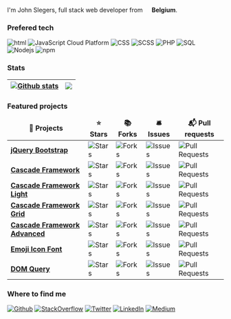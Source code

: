 I'm John Slegers, full stack web developer from <img src="https://cdn-icons-png.flaticon.com/512/299/299783.png" width="13"/> <b>Belgium</b>. </p>
<h3>Prefered tech</h3>
<p>
  <img alt="html" src="https://img.shields.io/badge/-HTML-E34F26?style=flat-square&logo=html5&logoColor=white" />
  <img alt="JavaScript Cloud Platform" src="https://img.shields.io/badge/-JavaScript-F9A03C?style=flat-square&logo=JavaScript&logoColor=white" />
  <img alt="CSS" src="https://img.shields.io/badge/-CSS-1a73e8?style=flat-square&logo=CSS3&logoColor=white" />
  <img alt="SCSS" src="https://img.shields.io/badge/-SCSS-B7178C?style=flat-square&logo=sass&logoColor=white" />
  <img alt="PHP" src="https://img.shields.io/badge/-PHP-764ABC?style=flat-square&logo=PHP&logoColor=white" />
  <img alt="SQL" src="https://img.shields.io/badge/-SQL-007ACC?style=flat-square&logo=mySQL&logoColor=white" />
  <img alt="Nodejs" src="https://img.shields.io/badge/-Nodejs-43853d?style=flat-square&logo=Node.js&logoColor=white" />
  <img alt="npm" src="https://img.shields.io/badge/-NPM-ff0000?style=flat-square&logo=npm&logoColor=white" />
</p>

<h3>Stats</h3>


| <a href="https://github.com/jslegers/github-readme-stats"><img align="center" src="https://github-readme-stats.vercel.app/api?username=jslegers&show_icons=true&include_all_commits=true&theme=buefy&hide_border=true" alt="Github stats" /></a> | <a href="https://github.com/jslegers/github-readme-stats"><img align="center" src="https://github-readme-stats.vercel.app/api/top-langs/?username=jslegers&layout=compact&theme=buefy&hide_border=true" /></a> |
| ------------- | ------------- |

<h3>Featured projects</h3>
<table>
  <thead align="center">
    <tr border: none;>
      <td><b>🎁 Projects</b></td>
      <td><b>⭐ Stars</b></td>
      <td><b>📚 Forks</b></td>
      <td><b>🛎 Issues</b></td>
      <td><b>📬 Pull requests</b></td>
    </tr>
  </thead>
  <tbody>
    <tr>
      <td><a href="https://github.com/jslegers/jquery-bootstrap"><b>jQuery Bootstrap</b></a></td>
      <td><img alt="Stars" src="https://img.shields.io/github/stars/jslegers/jquery-bootstrap?style=flat-square&labelColor=343b41"/></td>
      <td><img alt="Forks" src="https://img.shields.io/github/forks/jslegers/jquery-bootstrap?style=flat-square&labelColor=343b41"/></td>
      <td><img alt="Issues" src="https://img.shields.io/github/issues/jslegers/jquery-bootstrap?style=flat-square&labelColor=343b41"/></td>
      <td><img alt="Pull Requests" src="https://img.shields.io/github/issues-pr/jslegers/jquery-bootstrap?style=flat-square&labelColor=343b41"/></td>
    </tr>
    <tr>
      <td><a href="https://github.com/jslegers/cascadeframework"><b>Cascade Framework</b></a></td>
      <td><img alt="Stars" src="https://img.shields.io/github/stars/jslegers/cascadeframework?style=flat-square&labelColor=343b41"/></td>
      <td><img alt="Forks" src="https://img.shields.io/github/forks/jslegers/cascadeframework?style=flat-square&labelColor=343b41"/></td>
      <td><img alt="Issues" src="https://img.shields.io/github/issues/jslegers/cascadeframework?style=flat-square&labelColor=343b41"/></td>
      <td><img alt="Pull Requests" src="https://img.shields.io/github/issues-pr/jslegers/cascadeframework?style=flat-square&labelColor=343b41"/></td>
    </tr>
    <tr>
      <td><a href="https://github.com/jslegers/cascadeframeworklight"><b>Cascade Framework Light</b></a></td>
      <td><img alt="Stars" src="https://img.shields.io/github/stars/jslegers/cascadeframeworklight?style=flat-square&labelColor=343b41"/></td>
      <td><img alt="Forks" src="https://img.shields.io/github/forks/jslegers/cascadeframeworklight?style=flat-square&labelColor=343b41"/></td>
      <td><img alt="Issues" src="https://img.shields.io/github/issues/jslegers/cascadeframeworklight?style=flat-square&labelColor=343b41"/></td>
      <td><img alt="Pull Requests" src="https://img.shields.io/github/issues-pr/jslegers/cascadeframeworklight?style=flat-square&labelColor=343b41"/></td>
    </tr>
    <tr>
      <td><a href="https://github.com/jslegers/cascadeframeworkgrid"><b>Cascade Framework Grid</b></a></td>
      <td><img alt="Stars" src="https://img.shields.io/github/stars/jslegers/cascadeframeworkgrid?style=flat-square&labelColor=343b41"/></td>
      <td><img alt="Forks" src="https://img.shields.io/github/forks/jslegers/cascadeframeworkgrid?style=flat-square&labelColor=343b41"/></td>
      <td><img alt="Issues" src="https://img.shields.io/github/issues/jslegers/cascadeframeworkgrid?style=flat-square&labelColor=343b41"/></td>
      <td><img alt="Pull Requests" src="https://img.shields.io/github/issues-pr/jslegers/cascadeframeworkgrid?style=flat-square&labelColor=343b41"/></td>
    </tr>
    <tr>
      <td><a href="https://github.com/jslegers/cascadeframeworkadvanced"><b>Cascade Framework Advanced</b></a></td>
      <td><img alt="Stars" src="https://img.shields.io/github/stars/jslegers/cascadeframeworkadvanced?style=flat-square&labelColor=343b41"/></td>
      <td><img alt="Forks" src="https://img.shields.io/github/forks/jslegers/cascadeframeworkadvanced?style=flat-square&labelColor=343b41"/></td>
      <td><img alt="Issues" src="https://img.shields.io/github/issues/jslegers/cascadeframeworkadvanced?style=flat-square&labelColor=343b41"/></td>
      <td><img alt="Pull Requests" src="https://img.shields.io/github/issues-pr/jslegers/cascadeframeworkadvanced?style=flat-square&labelColor=343b41"/></td>
    </tr>
    <tr>
      <td><a href="https://github.com/jslegers/emoji-icon-font"><b>Emoji Icon Font</b></a></td>
      <td><img alt="Stars" src="https://img.shields.io/github/stars/jslegers/emoji-icon-font?style=flat-square&labelColor=343b41"/></td>
      <td><img alt="Forks" src="https://img.shields.io/github/forks/jslegers/emoji-icon-font?style=flat-square&labelColor=343b41"/></td>
      <td><img alt="Issues" src="https://img.shields.io/github/issues/jslegers/emoji-icon-font?style=flat-square&labelColor=343b41"/></td>
      <td><img alt="Pull Requests" src="https://img.shields.io/github/issues-pr/jslegers/emoji-icon-font?style=flat-square&labelColor=343b41"/></td>
    </tr>
    <tr>
      <td><a href="https://github.com/PHPPowertools/DOM-Query"><b>DOM Query</b></a></td>
      <td><img alt="Stars" src="https://img.shields.io/github/stars/PHPPowertools/DOM-Query?style=flat-square&labelColor=343b41"/></td>
      <td><img alt="Forks" src="https://img.shields.io/github/forks/PHPPowertools/DOM-Query?style=flat-square&labelColor=343b41"/></td>
      <td><img alt="Issues" src="https://img.shields.io/github/issues/PHPPowertools/DOM-Query?style=flat-square&labelColor=343b41"/></td>
      <td><img alt="Pull Requests" src="https://img.shields.io/github/issues-pr/PHPPowertools/DOM-Query?style=flat-square&labelColor=343b41"/></td>
    </tr>
  </tbody>
</table>

<h3>Where to find me</h3>
<p><a href="https://github.com/jslegers" target="_blank"><img alt="Github" src="https://img.shields.io/badge/GitHub-%2312100E.svg?&style=for-the-badge&logo=Github&logoColor=white" /></a> <a href="https://stackoverflow.com/users/1946501/john-slegers" target="_blank"><img alt="StackOverflow" src="https://img.shields.io/badge/StackOverflow-f48225.svg?&style=for-the-badge&logo=StackOverflow&logoColor=white" /></a> <a href="https://twitter.com/johnslegers" target="_blank"><img alt="Twitter" src="https://img.shields.io/badge/twitter-%231DA1F2.svg?&style=for-the-badge&logo=twitter&logoColor=white" /></a> <a href="https://www.linkedin.com/in/johnslegers/" target="_blank"><img alt="LinkedIn" src="https://img.shields.io/badge/linkedin-%230077B5.svg?&style=for-the-badge&logo=linkedin&logoColor=white" /></a> <a href="https://johnslegers.medium.com/" target="_blank"><img alt="Medium" src="https://img.shields.io/badge/medium-1a8917.svg?&style=for-the-badge&logo=medium&logoColor=white" /></a>
</p>
